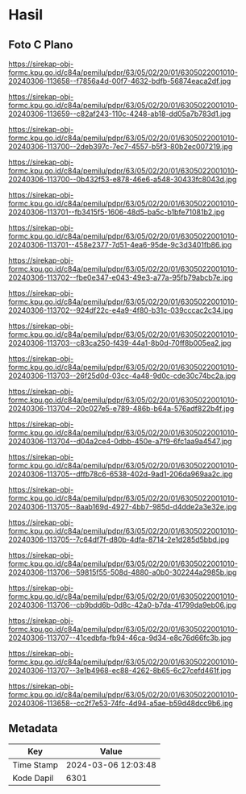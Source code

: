 # Hasil

## Foto C Plano

https://sirekap-obj-formc.kpu.go.id/c84a/pemilu/pdpr/63/05/02/20/01/6305022001010-20240306-113658--f7856a4d-00f7-4632-bdfb-56874eaca2df.jpg

https://sirekap-obj-formc.kpu.go.id/c84a/pemilu/pdpr/63/05/02/20/01/6305022001010-20240306-113659--c82af243-110c-4248-ab18-dd05a7b783d1.jpg

https://sirekap-obj-formc.kpu.go.id/c84a/pemilu/pdpr/63/05/02/20/01/6305022001010-20240306-113700--2deb397c-7ec7-4557-b5f3-80b2ec007219.jpg

https://sirekap-obj-formc.kpu.go.id/c84a/pemilu/pdpr/63/05/02/20/01/6305022001010-20240306-113700--0b432f53-e878-46e6-a548-30433fc8043d.jpg

https://sirekap-obj-formc.kpu.go.id/c84a/pemilu/pdpr/63/05/02/20/01/6305022001010-20240306-113701--fb3415f5-1606-48d5-ba5c-b1bfe71081b2.jpg

https://sirekap-obj-formc.kpu.go.id/c84a/pemilu/pdpr/63/05/02/20/01/6305022001010-20240306-113701--458e2377-7d51-4ea6-95de-9c3d3401fb86.jpg

https://sirekap-obj-formc.kpu.go.id/c84a/pemilu/pdpr/63/05/02/20/01/6305022001010-20240306-113702--fbe0e347-e043-49e3-a77a-95fb79abcb7e.jpg

https://sirekap-obj-formc.kpu.go.id/c84a/pemilu/pdpr/63/05/02/20/01/6305022001010-20240306-113702--924df22c-e4a9-4f80-b31c-039cccac2c34.jpg

https://sirekap-obj-formc.kpu.go.id/c84a/pemilu/pdpr/63/05/02/20/01/6305022001010-20240306-113703--c83ca250-f439-44a1-8b0d-70ff8b005ea2.jpg

https://sirekap-obj-formc.kpu.go.id/c84a/pemilu/pdpr/63/05/02/20/01/6305022001010-20240306-113703--26f25d0d-03cc-4a48-9d0c-cde30c74bc2a.jpg

https://sirekap-obj-formc.kpu.go.id/c84a/pemilu/pdpr/63/05/02/20/01/6305022001010-20240306-113704--20c027e5-e789-486b-b64a-576adf822b4f.jpg

https://sirekap-obj-formc.kpu.go.id/c84a/pemilu/pdpr/63/05/02/20/01/6305022001010-20240306-113704--d04a2ce4-0dbb-450e-a7f9-6fc1aa9a4547.jpg

https://sirekap-obj-formc.kpu.go.id/c84a/pemilu/pdpr/63/05/02/20/01/6305022001010-20240306-113705--dffb78c6-6538-402d-9ad1-206da969aa2c.jpg

https://sirekap-obj-formc.kpu.go.id/c84a/pemilu/pdpr/63/05/02/20/01/6305022001010-20240306-113705--8aab169d-4927-4bb7-985d-d4dde2a3e32e.jpg

https://sirekap-obj-formc.kpu.go.id/c84a/pemilu/pdpr/63/05/02/20/01/6305022001010-20240306-113705--7c64df7f-d80b-4dfa-8714-2e1d285d5bbd.jpg

https://sirekap-obj-formc.kpu.go.id/c84a/pemilu/pdpr/63/05/02/20/01/6305022001010-20240306-113706--59815f55-508d-4880-a0b0-302244a2985b.jpg

https://sirekap-obj-formc.kpu.go.id/c84a/pemilu/pdpr/63/05/02/20/01/6305022001010-20240306-113706--cb9bdd6b-0d8c-42a0-b7da-41799da9eb06.jpg

https://sirekap-obj-formc.kpu.go.id/c84a/pemilu/pdpr/63/05/02/20/01/6305022001010-20240306-113707--41cedbfa-fb94-46ca-9d34-e8c76d66fc3b.jpg

https://sirekap-obj-formc.kpu.go.id/c84a/pemilu/pdpr/63/05/02/20/01/6305022001010-20240306-113707--3e1b4968-ec88-4262-8b65-6c27cefd461f.jpg

https://sirekap-obj-formc.kpu.go.id/c84a/pemilu/pdpr/63/05/02/20/01/6305022001010-20240306-113658--cc2f7e53-74fc-4d94-a5ae-b59d48dcc9b6.jpg


## Metadata

| Key        | Value               |
| ---------- | ------------------- |
| Time Stamp | 2024-03-06 12:03:48 |
| Kode Dapil | 6301                |



